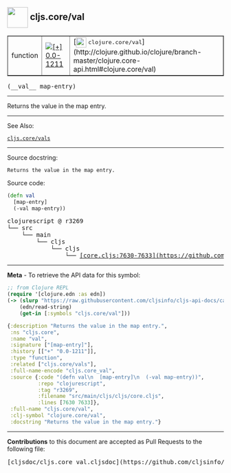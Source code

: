 ## <img width="48px" valign="middle" src="http://i.imgur.com/Hi20huC.png"> cljs.core/val

 <table border="1">
<tr>

<td>function</td>
<td><a href="https://github.com/cljsinfo/cljs-api-docs/tree/0.0-1211"><img valign="middle" alt="[+] 0.0-1211" src="https://img.shields.io/badge/+-0.0--1211-lightgrey.svg"></a> </td>
<td>
[<img height="24px" valign="middle" src="http://i.imgur.com/1GjPKvB.png"> <samp>clojure.core/val</samp>](http://clojure.github.io/clojure/branch-master/clojure.core-api.html#clojure.core/val)
</td>
</tr>
</table>

 <samp>
(__val__ map-entry)<br>
</samp>

---

Returns the value in the map entry.

---


See Also:

[`cljs.core/vals`](cljs.core_vals.md)<br>

---

Source docstring:

```
Returns the value in the map entry.
```

Source code:

```clj
(defn val
  [map-entry]
  (-val map-entry))
```

 <pre>
clojurescript @ r3269
└── src
    └── main
        └── cljs
            └── cljs
                └── <ins>[core.cljs:7630-7633](https://github.com/clojure/clojurescript/blob/r3269/src/main/cljs/cljs/core.cljs#L7630-L7633)</ins>
</pre>


---

__Meta__ - To retrieve the API data for this symbol:

```clj
;; from Clojure REPL
(require '[clojure.edn :as edn])
(-> (slurp "https://raw.githubusercontent.com/cljsinfo/cljs-api-docs/catalog/cljs-api.edn")
    (edn/read-string)
    (get-in [:symbols "cljs.core/val"]))
```

```clj
{:description "Returns the value in the map entry.",
 :ns "cljs.core",
 :name "val",
 :signature ["[map-entry]"],
 :history [["+" "0.0-1211"]],
 :type "function",
 :related ["cljs.core/vals"],
 :full-name-encode "cljs.core_val",
 :source {:code "(defn val\n  [map-entry]\n  (-val map-entry))",
          :repo "clojurescript",
          :tag "r3269",
          :filename "src/main/cljs/cljs/core.cljs",
          :lines [7630 7633]},
 :full-name "cljs.core/val",
 :clj-symbol "clojure.core/val",
 :docstring "Returns the value in the map entry."}

```

---

__Contributions__ to this document are accepted as Pull Requests to the following file:

 <pre>
[cljsdoc/cljs.core_val.cljsdoc](https://github.com/cljsinfo/cljs-api-docs/blob/master/cljsdoc/cljs.core_val.cljsdoc)
</pre>

